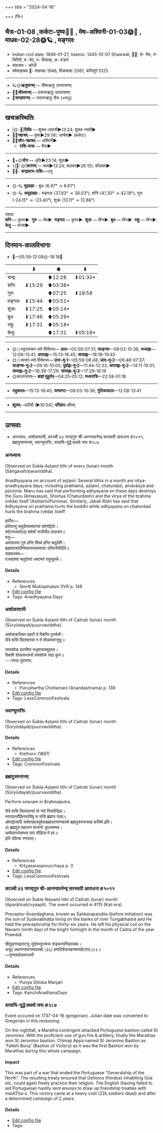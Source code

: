 +++
title = "2024-04-16"

+++
(चि॰)
## चैत्रः-01-08  ,कर्कटः-पुष्यः🌛🌌  ,  मेषः-अश्विनी-01-03🌞🌌  ,  माधवः-02-28🌞🪐  , मङ्गलः
- Indian civil date: 1946-01-27, Islamic: 1445-10-07 Shawwāl, 🌌🌞: सं- मेषः, तं- चित्तिरै, म- मेटं, प- विसाख, अ- ब’हाग
- संवत्सरः - क्रोधी
- वर्षसङ्ख्या 🌛- शकाब्दः 1946, विक्रमाब्दः 2081, कलियुगे 5125
___________________
- 🪐🌞**ऋतुमानम्** — ग्रीष्मऋतुः उत्तरायणम्
- 🌌🌞**सौरमानम्** — वसन्तऋतुः उत्तरायणम्
- 🌛**चान्द्रमानम्** — वसन्तऋतुः चैत्रः (≈मधुः)
___________________


## खचक्रस्थितिः
- |🌞-🌛|**तिथिः** — शुक्ल-अष्टमी►13:24; शुक्ल-नवमी►  
- 🌌🌛**नक्षत्रम्** — पुष्यः►29:14!; आश्रेषा► (कर्कटः)  
- 🌌🌞**सौर-नक्षत्रम्** — अश्विनी►  
  - **राशि-मासः** — चैत्रः► 
___________________
- 🌛+🌞**योगः** — धृतिः►23:14; शूलः►  
- २|🌛-🌞|**करणम्** — बवम्►13:24; बालवम्►26:15!; कौलवम्►  
- 🌌🌛- **चन्द्राष्टम-राशिः**—धनुः  
___________________
- 🌞-🪐 **मूढग्रहाः** - बुधः (6.97° → 8.61°)
- 🌞-🪐 **अमूढग्रहाः** - मङ्गलः (37.83° → 38.03°), शनिः (41.30° → 42.18°), गुरुः (-24.15° → -23.40°), शुक्रः (13.11° → 12.86°)
___________________
राशयः  
**शनि** — कुम्भः►. **गुरु** — मेषः►. **मङ्गल** — कुम्भः►. **शुक्र** — मीनः►. **बुध** — मीनः►. **राहु** — मीनः►. **केतु** — कन्या►. 
___________________


## दिनमान-कालविभागाः
- 🌅—05:59-12:08🌞-18:18🌇  

|      |⬇     |⬆     |⬇     |
|------|-----|-----|------|
|चन्द्रः|     |⬆12:28 |⬇01:30*|
|शनिः   |⬇15:29 |⬆03:38*|     |
|गुरुः  |     |⬆07:25 |⬇19:58 |
|मङ्गलः |⬇15:44 |⬆03:51*|     |
|शुक्रः |⬇17:25 |⬆05:14*|     |
|बुधः   |⬇17:46 |⬆05:29*|     |
|राहुः  |⬇17:31 |⬆05:18*|     |
|केतुः  |     |⬆17:31 |⬇05:18*|
___________________
- 🌞⚝भट्टभास्कर-मते वीर्यवन्तः— **प्रातः**—05:59-07:31; **साङ्गवः**—09:03-10:36; **मध्याह्नः**—12:08-13:41; **अपराह्णः**—15:13-16:45; **सायाह्नः**—18:18-19:45  
- 🌞⚝सायण-मते वीर्यवन्तः— **प्रातः-मु॰1**—05:59-06:48; **प्रातः-मु॰2**—06:48-07:37; **साङ्गवः-मु॰2**—09:16-10:05; **पूर्वाह्णः-मु॰2**—11:44-12:33; **अपराह्णः-मु॰2**—14:11-15:01; **सायाह्नः-मु॰2**—16:39-17:29; **सायाह्नः-मु॰3**—17:29-18:18  
- 🌞कालान्तरम्— **ब्राह्मं मुहूर्तम्**—04:25-05:12; **मध्यरात्रिः**—22:58-01:18  
___________________
- **राहुकालः**—15:13-16:45; **यमघण्टः**—09:03-10:36; **गुलिककालः**—12:08-13:41  
___________________
- **शूलम्**—उदीची (►10:54); **परिहारः**–क्षीरम्  
___________________

## उत्सवाः
- अनध्यायः, अशोकाष्टमी, काञ्ची ४३ जगद्गुरु श्री-आनन्दघनेन्द्र सरस्वती आराधना #१०११, ब्रह्मपुत्रस्नानम्, भवान्युत्पत्तिः, वासायि-युद्धे प्रथमो जयः #२८७
### अनध्यायः

Observed on Śukla-Aṣṭamī tithi of every (lunar) month (Sāṅgavaḥ/paraviddha). 

Anadhyayana on account of aṣṭamī. Several tithis in a month are nitya-anadhyayana days, including prathamā, aṣṭamī, chaturdaśī, amāvāsyā and pūrṇimā. Manu has said that performing adhyayana on these days destroys the Guru (Amavasya), Shishya (Chaturdashi) and the vīrya of the brahma (vēda) itself (Ashtami/Purnima). Similarly, Jabali Rishi has said that Adhyayana on prathama hurts the buddhi while adhyayana on chaturdaśī hurts the brahma (vēda) itself!

हारीतः—  
प्रतिपत्सु चतुर्दश्यामष्टम्यां पर्वणोर्द्वयोः।  
श्वोऽनध्यायेऽद्य शर्वर्यां नाधीयीत कदाचन॥  
मनुः—  
अमावास्या गुरुं हन्ति शिष्यं हन्ति चतुर्दशी।  
ब्रह्माष्टकापौर्णमास्यस्तस्मात्ताः परिवर्जयेदिति॥  
याज्ञवल्क्यः—  
पञ्चदश्यां चतुर्दश्यां अष्टम्यां राहुसूतके।



#### Details
- References
  - Smriti Muktaphalam SVR p.  148
- [Edit config file](https://github.com/jyotisham/adyatithi/blob/master/time_focus/adhyayana/lunar_month/tithi/00/08/anadhyAyaH~8.toml)
- Tags: Anadhyayana Days


### अशोकाष्टमी

Observed on Śukla-Aṣṭamī tithi of Caitraḥ (lunar) month (Sūryōdayaḥ/puurvaviddha). 

अशोककलिका ह्यष्टौ ये पिबन्ति पुनर्वसौ।  
चैत्रे मासि सिताष्टम्यां न ते शोकमवाप्नुयुः॥  
  
त्वामशोक हराभीष्ट  मधुमाससमुद्भव।  
पिबामि शोकसन्तप्तो मामशोकं सदा कुरु॥  
---गरुड-पुराणात्



#### Details
- References
  - Purushartha Chintamani (Anandashrama) p. 138
- [Edit config file](https://github.com/jyotisham/adyatithi/blob/master/general/lunar_month/tithi/01/08/azOkASTamI.toml)
- Tags: LessCommonFestivals


### भवान्युत्पत्तिः

Observed on Śukla-Aṣṭamī tithi of Caitraḥ (lunar) month (Sūryōdayaḥ/puurvaviddha). 



#### Details
- References
  - Kielhorn (1897)
- [Edit config file](https://github.com/jyotisham/adyatithi/blob/master/general/lunar_month/tithi/01/08/bhavAnyutpattiH.toml)
- Tags: CommonFestivals


### ब्रह्मपुत्रस्नानम्

Observed on Śukla-Aṣṭamī tithi of Caitraḥ (lunar) month (Sūryōdayaḥ/puurvaviddha). 

Perform snanam in Brahmaputra.

चैत्रे मासि सिताष्टम्यां यो नरो नियतेन्द्रियः।  
स्नायाल्लौहित्यतोयेषु स याति ब्रह्मणः पदम्॥  
ओमद्येत्यादि सर्वपापक्षयपूर्वकब्रह्मपदगमनकामो ब्रह्मपुत्रस्नानमहं करिष्ये इति।  
ॐ ब्रह्मपुत्र महाभाग शन्तनोः कुलसम्भव।  
अमोघागर्भसम्भत पापं लौहित्य मे हर॥  
इति पठित्वा स्नायात्।



#### Details
- References
  - Krtyasarasamucchaya p. 3
- [Edit config file](https://github.com/jyotisham/adyatithi/blob/master/general/lunar_month/tithi/01/08/brahmaputrasnAnam.toml)
- Tags: LessCommonFestivals


### काञ्ची ४३ जगद्गुरु श्री-आनन्दघनेन्द्र सरस्वती आराधना #१०११

Observed on Śukla-Navamī tithi of Caitraḥ (lunar) month (Aparāhṇaḥ/vyaapti). The event occurred in 4115 (Kali era).  


Preceptor Ānandaghana, known as Śaṅkarapaṇḍita (before initiation) was the son of Sudevabhaṭṭa living on the banks of river Tuṅgabhadrā and He held the preceptorship for thirty-six years. He left his physical coil on the Navami (ninth day) of the bright fortnight in the month of Caitra of the year Pramādi.

श्रीतुङ्गभद्रातटभूः सुदेवभट्टात्मजः शङ्करपण्डिताख्यः।  
अभूद् अथानन्दघनश्चलाब्दैः (३६) प्रमादिचैत्राच्छनवम्यहेऽगात्॥८६॥  
—पुण्यश्लोकमञ्जरी



#### Details
- References
  - Punya Shloka Manjari
- [Edit config file](https://github.com/jyotisham/adyatithi/blob/master/mahApuruSha/kAnchI-maTha/lunar_month/tithi/01/09/kAJcI_43_jagadguru_zrI~AnandaghanEndra_sarasvatI_ArAdhanA.toml)
- Tags: KanchiAradhanaDays


### वासायि-युद्धे प्रथमो जयः #२८७

Event occured on 1737-04-16 (gregorian). Julian date was converted to Gregorian in this reckoning. 

On the nightfall, a Maratha contingent attacked Portuguese bastion called St Jeronimo. With the proficient use of gun fire & artillery, finally the Marathas won St Jeronimo bastion. Chimaji Appa named St Jeronimo Bastion as 'Fatteh Buruj' (Bastion of Victory) as it was the first Bastion won by Marathas during this whole campaign.

#### Impact
This was part of a war that ended the Portuguese "Generalship of the North". The resulting treaty ensured that Gentoos (Hindus) inhabiting Goa etc. could again freely practice their religion. The English (having failed to aid Portuguese) hastily sent envoys to draw up friendship treaties with marATha-s. This victory came at a heavy cost (22k soldiers dead) and after a determined campaign of 2 years.

#### Details
- [Edit config file](https://github.com/jyotisham/adyatithi/blob/master/mahApuruSha/xatra-later/julian/day/04/05/vAsAy-yuddhe_prathamo_jayaH.toml)
- Tags: 


